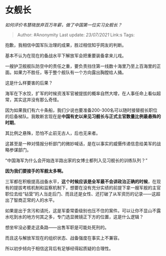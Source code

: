 # 女舰长
*如何评价韦慧晓放弃百万年薪，做了中国第一位实习女舰长？*

> Author: #Anonymity
> Last update: *23/07/2021* 
> Link:s
> Tags:   


抱歉，我相信中国军队治理的成果，胜过相信知乎网友的判断。

基本不认为在现在的备战水平下解放军会把重要装备拿来儿戏。

一艘护卫舰舰队防空中的责任之重，要负责挡住第一线数十海里乃至上百海里的正面。如果力不胜任，等于整个舰队有一个方向露出胸膛给人捅。

这是什么样要害的后果？

海军在下水饺，扩军的时候资浅军官被提拔的概率自然大增，在人事任命上看似超常，其实这并没有那么奇怪。

因为如果我们有六十条船，我们少说也要准备200-300名可以随时接替舰长职位的后备梯队。我敢断言现在是**中国有史以来见习舰长与正式主官数量比例最悬殊的时期**。

其比例之悬殊，恐怕不止前无古人，后也无来者。

这甚至是一种对情报分析部门的微妙喊话，是在以事实的威慑传递信息给美军的战略参谋部门。

“中国海军为什么会开始连半路出家的女博士都列入见习舰长的训练队列？”

**因为我们要接手的军舰太多啊。**

三军都在积极提高战备水平，**这个时候应该是全军最不会讲政治正确的时候**，在现有的提拔考核机制和监察机制下，想要在没有充分实绩的前提下拿一艘军舰的主官职位去给“钻营”的人当走后门、而且还是女性、还打破了从军资历的记录——这超出了智商正常的人的水平。

如果是出于贪污和请托，这是军委常委级别也压不住的案件。可以让你不显山不露水吃到水的地方何其之多，专门选显微镜正下方的位置，这是什么逻辑？

想坐牢没必要走这条路——出售军职是可能处死刑的。

而且这与解放军现在的组织状态、战备强度在事实上不兼容。

所以初步倾向于相信这背后有足够经得起质疑的合理性。



